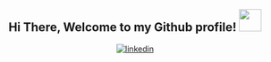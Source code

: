 <div align="center">
  <h2> Hi There, Welcome to my Github profile! <img src="https://raw.githubusercontent.com/gist/abhirampai/ce94b0b8345cd969d3cf997578487cdd/raw/b2dc51d4421db9d4a5a17be817e07dc8ad1e3375/hello.gif" width="40"></h2>
  <a href=https://www.linkedin.com/in/andy-namaja-yampik-a96b71276/ target="_blank" rel="noreferrer">
    <img src=https://img.shields.io/badge/linkedin-%2300acee.svg?color=405DE6&style=for-the-badge&logo=linkedin&logoColor=white alt=linkedin style="margin-bottom: 5px;"/>
  </a>
</div>
